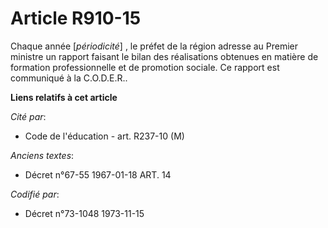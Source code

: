 # Article R910-15

Chaque année [*périodicité*] , le préfet de la région adresse au Premier ministre un rapport faisant le bilan des
réalisations obtenues en matière de formation professionnelle et de promotion sociale. Ce rapport est communiqué à la
C.O.D.E.R..

**Liens relatifs à cet article**

_Cité par_:

  - Code de l'éducation - art. R237-10 (M)

_Anciens textes_:

  - Décret n°67-55 1967-01-18 ART. 14

_Codifié par_:

  - Décret n°73-1048 1973-11-15

